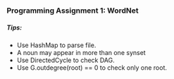 ### Programming Assignment 1: WordNet
##### Tips:
- Use HashMap to parse file.
- A noun may appear in more than one synset
- Use DirectedCycle to check DAG.
- Use G.outdegree(root) == 0 to check only one root.